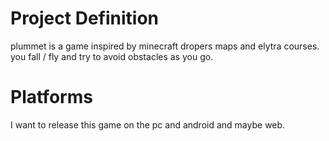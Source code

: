 # Project Definition

plummet is a game inspired by minecraft dropers maps and elytra courses. you fall / fly and try to avoid obstacles as you go.

# Platforms

I want to release this game on the pc and android and maybe web.

